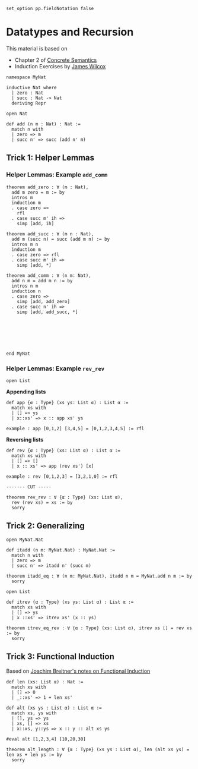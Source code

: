```lean
set_option pp.fieldNotation false
```

# Datatypes and Recursion

This material is based on

- Chapter 2 of [Concrete Semantics](http://www.concrete-semantics.org/)
- Induction Exercises by [James Wilcox](https://jamesrwilcox.com/InductionExercises.html)


```lean
namespace MyNat

inductive Nat where
  | zero : Nat
  | succ : Nat -> Nat
  deriving Repr

open Nat

def add (n m : Nat) : Nat :=
  match n with
  | zero => m
  | succ n' => succ (add n' m)
```

## Trick 1: Helper Lemmas


### Helper Lemmas: Example `add_comm`


```lean
theorem add_zero : ∀ (m : Nat),
  add m zero = m := by
  intros m
  induction m
  . case zero =>
    rfl
  . case succ m' ih =>
    simp [add, ih]

theorem add_succ : ∀ (m n : Nat),
  add m (succ n) = succ (add m n) := by
  intros m n
  induction m
  . case zero => rfl
  . case succ m' ih =>
    simp [add, *]

theorem add_comm : ∀ (n m: Nat),
  add n m = add m n := by
  intros n m
  induction n
  . case zero =>
    simp [add, add_zero]
  . case succ n' ih =>
    simp [add, add_succ, *]







end MyNat
```

### Helper Lemmas: Example `rev_rev`

```lean
open List
```

**Appending lists**

```lean
def app {α : Type} (xs ys: List α) : List α :=
  match xs with
  | [] => ys
  | x::xs' => x :: app xs' ys

example : app [0,1,2] [3,4,5] = [0,1,2,3,4,5] := rfl
```

**Reversing lists**

```lean
def rev {α : Type} (xs: List α) : List α :=
  match xs with
  | [] => []
  | x :: xs' => app (rev xs') [x]

example : rev [0,1,2,3] = [3,2,1,0] := rfl

------- CUT -----

theorem rev_rev : ∀ {α : Type} (xs: List α),
  rev (rev xs) = xs := by
  sorry
```


## Trick 2: Generalizing

```lean
open MyNat.Nat

def itadd (n m: MyNat.Nat) : MyNat.Nat :=
  match n with
  | zero => m
  | succ n' => itadd n' (succ m)

theorem itadd_eq : ∀ (n m: MyNat.Nat), itadd n m = MyNat.add n m := by
  sorry

open List

def itrev {α : Type} (xs ys: List α) : List α :=
  match xs with
  | [] => ys
  | x ::xs' => itrev xs' (x :: ys)

theorem itrev_eq_rev : ∀ {α : Type} (xs: List α), itrev xs [] = rev xs := by
  sorry
```


## Trick 3: Functional Induction

Based on [Joachim Breitner's notes on Functional Induction](https://lean-lang.org/blog/2024-5-17-functional-induction/)


```lean
def len (xs: List α) : Nat :=
  match xs with
  | [] => 0
  | _::xs' => 1 + len xs'

def alt (xs ys : List α) : List α :=
  match xs, ys with
  | [], ys => ys
  | xs, [] => xs
  | x::xs, y::ys => x :: y :: alt xs ys

#eval alt [1,2,3,4] [10,20,30]

theorem alt_length : ∀ {α : Type} (xs ys : List α), len (alt xs ys) = len xs + len ys := by
  sorry
```

